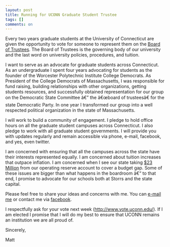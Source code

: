 ```yaml
---
layout: post
title: Running for UCONN Graduate Student Trustee
tags: []
comments: on
---
```

<p>Every two years graduate students at the University of Connecticut are given the opportunity to vote for someone to represent them on the <a href="http://boardoftrustees.uconn.edu/">Board of Trustees</a>. The Board of Trustees is the governing body of our university and the last word on university policies, procedures, and tuition.</p>
<p>I want to serve as an advocate for graduate students across Connecticut. As an undergraduate I spent four years advocating for students as the founder of the Worcester Polytechnic Institute College Democrats. As President of the College Democrats of Massachusetts, I was responsible for fund raising, building relationships with other organizations, getting students resources, and successfully obtained representation for our group on the Democratic State Committee â€” the â€œboard of trusteesâ€ for the state Democratic Party. In one year I transformed our group into a well respected political organization in the state of Massachusetts.</p>
<p>I will work to build a community of engagement. I pledge to hold office hours on all the graduate student campuses across Connecticut. I also pledge to work with all graduate student governments. I will provide you with updates regularly and remain accessible via phone, e-mail, facebook, and yes, even twitter.</p>
<p>I am concerned with ensuring that all the campuses across the state have their interests represented equally. I am concerned about tuition increases that outpace inflation. I am concerned when I see our state taking <a href="http://www.ctnewsjunkie.com/ctnj.php/archives/entry/op-ed_the_terrible_consequences_of_executive_failure/">$23 Million</a> from our operating reserve account to cover a budget gap. Some of these issues are bigger than what happens in the boardroom â€“ to that end, I promise to advocate for our schools both at Storrs and the state capital.</p>
<p>Please feel free to share your ideas and concerns with me. You can <a href="http://www.zagaja.com/user/1/contact">e-mail me</a> or contact me via <a href="http://www.facebook.com/mzagaja">facebook</a>.</p>
<p>I respectfully ask for your vote next week (<a href="http://www.vote.uconn.edu/" title="http://www.vote.uconn.edu/">http://www.vote.uconn.edu/</a>). If I am elected I promise that I will do my best to ensure that UCONN remains an institution we are all proud of.</p>
<p>Sincerely,</p>
<p>Matt</p>
